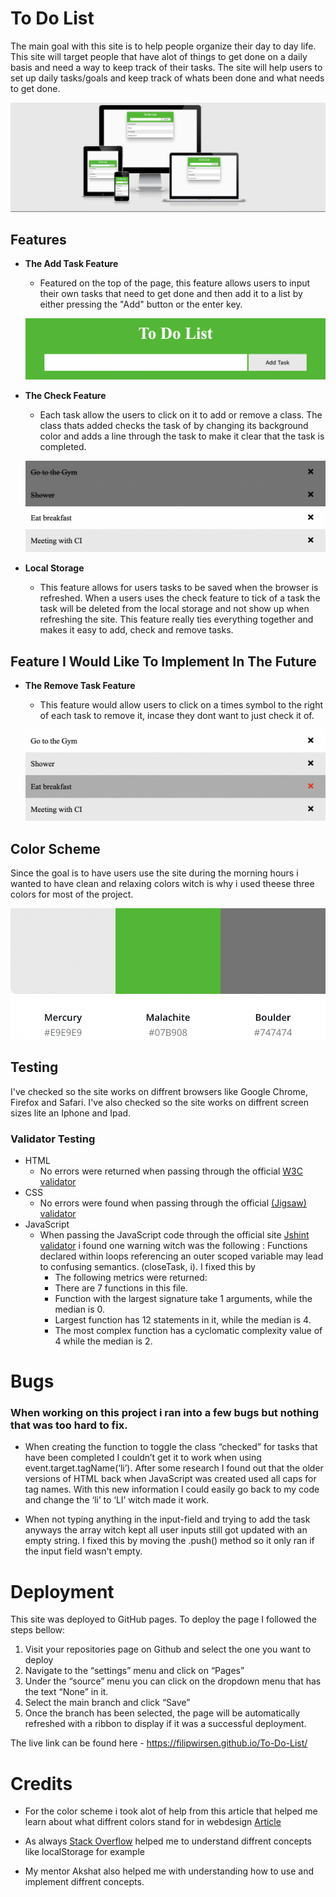 # To Do List

The main goal with this site is to help people organize their day to day life. 
This site will target people that have alot of things to get done on a daily basis and need a way to keep track of their tasks.
The site will help users to set up daily tasks/goals and keep track of whats been done and what needs to get done.

![Responsive img](assets/images/responsive.png)

## Features

-  __The Add Task Feature__

    - Featured on the top of the page, this feature allows users to input their own tasks that need to get done and then add it to a list by either pressing the "Add" button or the enter key.

    ![Add Task](assets/images/addtask.png)


- __The Check Feature__

    - Each task allow the users to click on it to add or remove a class. The class thats added checks the task of by changing its background color and adds a line through the task to make it clear that the task is completed.

    ![Check Task](assets/images/checktask.png)

- __Local Storage__

    - This feature allows for users tasks to be saved when the browser is refreshed. When a users uses the check feature to tick of a task the task will be deleted from the local storage and not show up when refreshing the site. This feature really ties everything together and makes it easy to add, check and remove tasks.

## Feature I Would Like To Implement In The Future

- __The Remove Task Feature__
    
    - This feature would allow users to click on a times symbol to the right of each task to remove it, incase they dont want to just check it of.
    

    ![Remove Task](assets/images/removetask.png)

## Color Scheme

Since the goal is to have users use the site during the morning hours i wanted to have clean and relaxing colors witch is why i used theese three colors for most of the project.

![Color Scheme](assets/images/color_scheme.png)

## Testing

I've checked so the site works on diffrent browsers like Google Chrome, Firefox and Safari. I've also checked so the site works on diffrent screen sizes lite an Iphone and Ipad.

### Validator Testing 

- HTML
    - No errors were returned when passing through the official [W3C validator](https://validator.w3.org/nu/?doc=https%3A%2F%2Fcode-institute-org.github.io%2Flove-maths%2F)
- CSS
    - No errors were found when passing through the official [(Jigsaw) validator](https://jigsaw.w3.org/css-validator/validator?uri=https%3A%2F%2Fvalidator.w3.org%2Fnu%2F%3Fdoc%3Dhttps%253A%252F%252Fcode-institute-org.github.io%252Flove-maths%252F&profile=css3svg&usermedium=all&warning=1&vextwarning=&lang=en)
- JavaScript
    - When passing the JavaScript code through the official site [Jshint validator](https://jshint.com/) i found one warning witch was the following : Functions declared within loops referencing an outer scoped variable may lead to confusing semantics. (closeTask, i). I fixed this by
      - The following metrics were returned: 
      - There are 7 functions in this file.
      - Function with the largest signature take 1 arguments, while the median is 0.
      - Largest function has 12 statements in it, while the median is 4.
      - The most complex function has a cyclomatic complexity value of 4 while the median is 2.



# Bugs

### When working on this project i ran into a few bugs but nothing that was too hard to fix.

- When creating the function to toggle the class “checked” for tasks that have been completed I couldn’t get it to work when using event.target.tagName(‘li’). After some research I found out that the older versions of HTML back when JavaScript was created used all caps for tag names. With this new information I could easily go back to my code and change the ‘li’ to ‘LI’ witch made it work.

- When not typing anything in the input-field and trying to add the task anyways the array witch kept all user inputs still got updated with an empty string. I fixed this by moving the .push() method so it only ran if the input field wasn't empty.


# Deployment 

This site was deployed to GitHub pages. To deploy the page I followed the steps bellow:

1. Visit your repositories page on Github and select the one you want to deploy
2. Navigate to the “settings” menu and click on “Pages”
3.  Under the “source” menu you can click on the dropdown menu that has the text “None” in it. 
4. Select the main branch and click “Save”
5. Once the branch has been selected, the page will be automatically refreshed with a ribbon to display if it was a successful deployment.

The live link can be found here - https://filipwirsen.github.io/To-Do-List/


# Credits

- For the color scheme i took alot of help from this article that helped me learn about what diffrent colors stand for in webdesign [Article](https://99designs.com/blog/creative-inspiration/psychology-color-web-design/)

- As always [Stack Overflow](https://stackoverflow.com/) helped me to understand diffrent concepts like localStorage for example
- My mentor Akshat also helped me with understanding how to use and implement diffrent concepts.